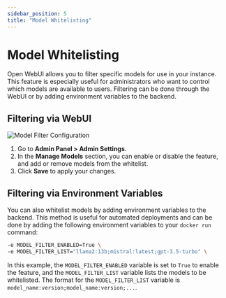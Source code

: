 ```yaml
---
sidebar_position: 5
title: "Model Whitelisting"
---
```


# Model Whitelisting

Open WebUI allows you to filter specific models for use in your instance. This feature is especially useful for administrators who want to control which models are available to users. Filtering can be done through the WebUI or by adding environment variables to the backend.

## Filtering via WebUI

![Model Filter Configuration](/img/tutorial_model_filter.png)

1. Go to **Admin Panel > Admin Settings**.
2. In the **Manage Models** section, you can enable or disable the feature, and add or remove models from the whitelist.
3. Click **Save** to apply your changes.

## Filtering via Environment Variables

You can also whitelist models by adding environment variables to the backend. This method is useful for automated deployments and can be done by adding the following environment variables to your `docker run` command:

```bash
-e MODEL_FILTER_ENABLED=True \
-e MODEL_FILTER_LIST="llama2:13b;mistral:latest;gpt-3.5-turbo" \
```

In this example, the `MODEL_FILTER_ENABLED` variable is set to `True` to enable the feature, and the `MODEL_FILTER_LIST` variable lists the models to be whitelisted. The format for the `MODEL_FILTER_LIST` variable is `model_name:version;model_name:version;...`.

